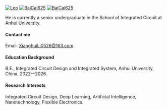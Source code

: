 [![Leo](https://img.shields.io/badge/Leo-%23faf5f5?logo=zhihu)](https://www.zhihu.com/people/leo-17-85-70)      [![BaiCai625](https://img.shields.io/badge/%E7%99%BD%E8%8F%9C-%23FFFFFF?style=social&logo=xiaohongshu)](https://www.xiaohongshu.com/user/profile/60d9df450000000020026e10?m_source=itab)      [![BaiCai625](https://img.shields.io/badge/BaiCai625-Github-blue?logo=github)](https://github.com/BaiCai625)

He is currently a senior undergraduate in the School of Integrated Circuit at Anhui University.

#### Contact me

Email: XianghuiLi0526@163.com

#### Education Background
B.E., Integrated Circuit Design and Integrated System, Anhui University, China, 2022—2026.

#### Research Interests
Integrated Circuit Design, Deep Learning, Artificial Intelligence, Nanotechnology, Flexible Electronics.

